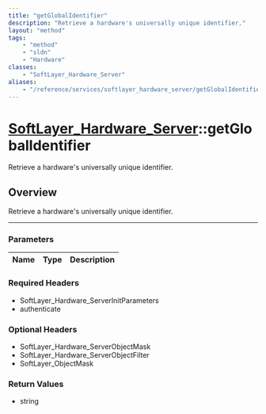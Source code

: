 ```yaml
---
title: "getGlobalIdentifier"
description: "Retrieve a hardware's universally unique identifier."
layout: "method"
tags:
    - "method"
    - "sldn"
    - "Hardware"
classes:
    - "SoftLayer_Hardware_Server"
aliases:
    - "/reference/services/softlayer_hardware_server/getGlobalIdentifier"
---
```

# [SoftLayer_Hardware_Server](/reference/services/SoftLayer_Hardware_Server)::getGlobalIdentifier


Retrieve a hardware's universally unique identifier.


## Overview 
Retrieve a hardware's universally unique identifier.

-----

### Parameters 
|Name | Type | Description |
| --- | --- | --- |


### Required Headers
* SoftLayer_Hardware_ServerInitParameters
* authenticate


### Optional Headers
* SoftLayer_Hardware_ServerObjectMask
* SoftLayer_Hardware_ServerObjectFilter
* SoftLayer_ObjectMask

### Return Values
* string




